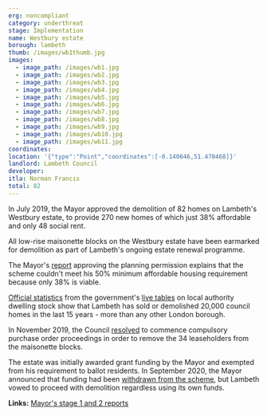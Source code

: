 ```yaml
---
erg: noncompliant
category: underthreat
stage: Implementation 
name: Westbury estate 
borough: lambeth
thumb: /images/wb1thumb.jpg
images:
  - image_path: /images/wb1.jpg
  - image_path: /images/wb2.jpg
  - image_path: /images/wb3.jpg
  - image_path: /images/wb4.jpg
  - image_path: /images/wb5.jpg
  - image_path: /images/wb6.jpg
  - image_path: /images/wb7.jpg
  - image_path: /images/wb8.jpg
  - image_path: /images/wb9.jpg
  - image_path: /images/wb10.jpg
  - image_path: /images/wb11.jpg
coordinates: 
location: '{"type":"Point","coordinates":[-0.140646,51.470468]}'
landlord: Lambeth Council
developer:
itla: Norman Francis
total: 82
---
```

In July 2019, the Mayor approved the demolition of 82 homes on Lambeth's Westbury estate, to provide 270 new homes of which just 38% affordable and only 48 social rent.

All low-rise maisonette blocks on the Westbury estate have been earmarked for demolition as part of Lambeth's ongoing estate renewal programme.

The Mayor's [report](https://www.london.gov.uk/sites/default/files/public%3A//public%3A//PAWS/media_id_469670///westbury_estate_report.pdf) approving the planning permission explains that the scheme couldn't meet his 50% minimum affordable housing requirement because only 38% is viable. 

[Official statistics](https://www.gov.uk/government/uploads/system/uploads/attachment_data/file/674346/LT_116.xlsx) from the government's [live tables](https://www.gov.uk/government/statistical-data-sets/live-tables-on-dwelling-stock-including-vacants) on local authority dwelling stock show that Lambeth has sold or demolished 20,000 council homes in the last 15 years - more than any other London borough.

In November 2019, the Council [resolved](https://moderngov.lambeth.gov.uk/mgIssueHistoryHome.aspx?IId=56827&PlanId=831&RPID=0) to commence compulsory purchase order proceedings in order to remove the 34 leaseholders from the maisonette blocks.

The estate was initially awarded grant funding by the Mayor and exempted from his requirement to ballot residents. In September 2020, the Mayor announced that funding had been [withdrawn from the scheme](https://www.insidehousing.co.uk/news/news/gla-funding-withdrawn-for-three-major-council-estate-regeneration-schemes-68045), but Lambeth vowed to proceed with demolition regardless using its own funds.

__Links:__
[Mayor's stage 1 and 2 reports](https://www.london.gov.uk/sites/default/files/public%3A//public%3A//PAWS/media_id_469670///westbury_estate_report.pdf)



